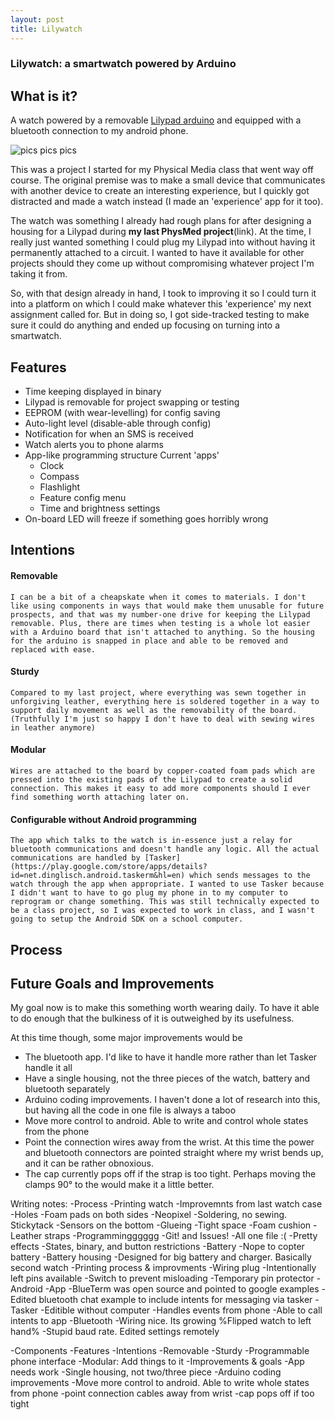 ```yaml
---
layout: post
title: Lilywatch
---
```

### Lilywatch: a smartwatch powered by Arduino

## What is it?

A watch powered by a removable [Lilypad arduino](http://lilypadarduino.org/) and equipped with a bluetooth connection to my android phone.

![pics pics pics]()

This was a project I started for my Physical Media class that went way off course. The original premise was to make a small device that communicates with another device to create an interesting experience, but I quickly got distracted and made a watch instead (I made an 'experience' app for it too). 

The watch was something I already had rough plans for after designing a housing for a Lilypad during **my last PhysMed  project**(link). At the time, I really just wanted something I could plug my Lilypad into without having it permanently attached to a circuit. I wanted to have it available for other projects should they come up without compromising whatever project I'm taking it from. 

So, with that design already in hand, I took to improving it so I could turn it into a platform on which I could make whatever this 'experience' my next assignment called for. But in doing so, I got side-tracked testing to make sure it could do anything and ended up focusing on turning into a smartwatch.

## Features
 - Time keeping displayed in binary
 - Lilypad is removable for project swapping or testing
 - EEPROM (with wear-levelling) for config saving
 - Auto-light level (disable-able through config)
 - Notification for when an SMS is received
 - Watch alerts you to phone alarms
 - App-like programming structure
    Current 'apps'
      - Clock
      - Compass
      - Flashlight
      - Feature config menu
      - Time and brightness settings
 - On-board LED will freeze if something goes horribly wrong

## Intentions
#### Removable
    I can be a bit of a cheapskate when it comes to materials. I don't like using components in ways that would make them unusable for future prospects, and that was my number-one drive for keeping the Lilypad removable. Plus, there are times when testing is a whole lot easier with a Arduino board that isn't attached to anything. So the housing for the arduino is snapped in place and able to be removed and replaced with ease.
#### Sturdy
    Compared to my last project, where everything was sewn together in unforgiving leather, everything here is soldered together in a way to support daily movement as well as the removability of the board. (Truthfully I'm just so happy I don't have to deal with sewing wires in leather anymore)
#### Modular
    Wires are attached to the board by copper-coated foam pads which are pressed into the existing pads of the Lilypad to create a solid connection. This makes it easy to add more components should I ever find something worth attaching later on.
#### Configurable without Android programming
    The app which talks to the watch is in-essence just a relay for bluetooth communications and doesn't handle any logic. All the actual communications are handled by [Tasker](https://play.google.com/store/apps/details?id=net.dinglisch.android.taskerm&hl=en) which sends messages to the watch through the app when appropriate. I wanted to use Tasker because I didn't want to have to go plug my phone in to my computer to reprogram or change something. This was still technically expected to be a class project, so I was expected to work in class, and I wasn't going to setup the Android SDK on a school computer.

## Process

## Future Goals and Improvements
My goal now is to make this something worth wearing daily. To have it able to do enough that the bulkiness of it is outweighed by its usefulness. 

At this time though, some major improvements would be 
 - The bluetooth app. I'd like to have it handle more rather than let Tasker handle it all
 - Have a single housing, not the three pieces of the watch, battery and bluetooth separately
 - Arduino coding improvements. I haven't done a lot of research into this, but having all the code in one file is always a taboo
 - Move more control to android. Able to write and control whole states from the phone
 - Point the connection wires away from the wrist. At this time the power and bluetooth connectors are pointed straight where my wrist bends up, and it can be rather obnoxious.
 - The cap currently pops off if the strap is too tight. Perhaps moving the clamps 90&deg; to the would make it a little better.

Writing notes:
-Process
	-Printing watch
		-Improvemnts from last watch case
		-Holes
		-Foam pads on both sides
	-Neopixel
		-Soldering, no sewing. Stickytack
	-Sensors on the bottom
		-Glueing
		-Tight space
		-Foam cushion
	-Leather straps
	-Programmingggggg
		-Git! and Issues!
		-All one file :(
		-Pretty effects
		-States, binary, and button restrictions
	-Battery
		-Nope to copter battery
		-Battery housing
			-Designed for big battery and charger. Basically second watch
			-Printing process & improvments
	-Wiring plug
		-Intentionally left pins available
		-Switch to prevent misloading
		-Temporary pin protector
	-Android
		-App
			-BlueTerm was open source and pointed to google examples
			-Edited bluetooth chat example to include intents for messaging via tasker
		-Tasker
			-Editible without computer
			-Handles events from phone
			-Able to call intents to app
	-Bluetooth
		-Wiring nice. Its growing
		%Flipped watch to left hand%
		-Stupid baud rate. Edited settings remotely
	
-Components
-Features
-Intentions
	-Removable
	-Sturdy
	-Programmable phone interface
	-Modular: Add things to it
-Improvements & goals
	-App needs work
	-Single housing, not two/three piece
	-Arduino coding improvements
	-Move more control to android. Able to write whole states from phone
    -point connection cables away from wrist
    -cap pops off if too tight
